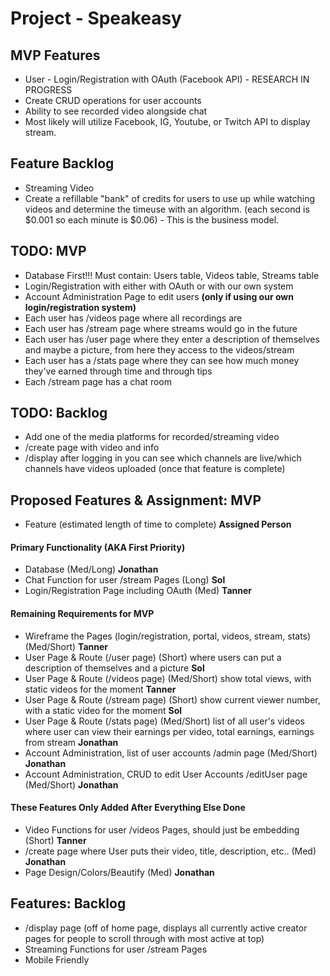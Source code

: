 # Project - Speakeasy

## MVP Features

- User - Login/Registration with OAuth (Facebook API) - RESEARCH IN PROGRESS
- Create CRUD operations for user accounts
- Ability to see recorded video alongside chat
- Most likely will utilize Facebook, IG, Youtube, or Twitch API to display stream.

## Feature Backlog

- Streaming Video
- Create a refillable "bank" of credits for users to use up while watching videos and determine the timeuse with an algorithm. (each second is $0.001 so each minute is $0.06) - This is the business model.

## TODO: MVP

- Database First!!! Must contain: Users table, Videos table, Streams table
- Login/Registration with either with OAuth or with our own system
- Account Administration Page to edit users __(only if using our own login/registration system)__
- Each user has /videos page where all recordings are
- Each user has /stream page where streams would go in the future
- Each user has /user page where they enter a description of themselves and maybe a picture, from here they access to the videos/stream
- Each user has a /stats page where they can see how much money they've earned through time and through tips
- Each /stream page has a chat room

## TODO: Backlog

- Add one of the media platforms for recorded/streaming video
- /create page with video and info
- /display after logging in you can see which channels are live/which channels have videos uploaded (once that feature is complete)

## Proposed Features & Assignment: MVP

- Feature (estimated length of time to complete) __Assigned Person__

#### Primary Functionality (AKA First Priority)

- Database (Med/Long) __Jonathan__
- Chat Function for user /stream Pages (Long) __Sol__
- Login/Registration Page including OAuth (Med) __Tanner__

#### Remaining Requirements for MVP

- Wireframe the Pages (login/registration, portal, videos, stream, stats) (Med/Short) __Tanner__
- User Page & Route (/user page) (Short) where users can put a description of themselves and a picture __Sol__
- User Page & Route (/videos page) (Med/Short) show total views, with static videos for the moment __Tanner__
- User Page & Route (/stream page) (Short) show current viewer number, with a static video for the moment __Sol__
- User Page & Route (/stats page) (Med/Short) list of all user's videos where user can view their earnings per video, total earnings, earnings from stream __Jonathan__
- Account Administration, list of user accounts /admin page (Med/Short) __Jonathan__
- Account Administration, CRUD to edit User Accounts /editUser page (Med/Short) __Jonathan__

#### These Features Only Added After Everything Else Done

- Video Functions for user /videos Pages, should just be embedding (Short) __Tanner__
- /create page where User puts their video, title, description, etc.. (Med) __Jonathan__
- Page Design/Colors/Beautify (Med) __Jonathan__

## Features: Backlog

- /display page (off of home page, displays all currently active creator pages for people to scroll through with most active at top)
- Streaming Functions for user /stream Pages
- Mobile Friendly



















































